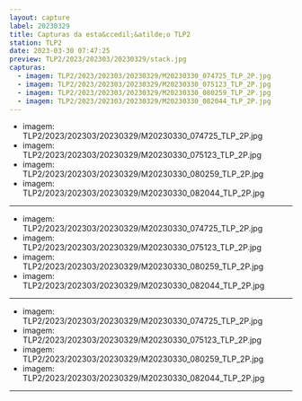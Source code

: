 ```yaml
---
layout: capture
label: 20230329
title: Capturas da esta&ccedil;&atilde;o TLP2
station: TLP2
date: 2023-03-30 07:47:25
preview: TLP2/2023/202303/20230329/stack.jpg
capturas:
  - imagem: TLP2/2023/202303/20230329/M20230330_074725_TLP_2P.jpg
  - imagem: TLP2/2023/202303/20230329/M20230330_075123_TLP_2P.jpg
  - imagem: TLP2/2023/202303/20230329/M20230330_080259_TLP_2P.jpg
  - imagem: TLP2/2023/202303/20230329/M20230330_082044_TLP_2P.jpg
---
```

  - imagem: TLP2/2023/202303/20230329/M20230330_074725_TLP_2P.jpg
  - imagem: TLP2/2023/202303/20230329/M20230330_075123_TLP_2P.jpg
  - imagem: TLP2/2023/202303/20230329/M20230330_080259_TLP_2P.jpg
  - imagem: TLP2/2023/202303/20230329/M20230330_082044_TLP_2P.jpg
---
  - imagem: TLP2/2023/202303/20230329/M20230330_074725_TLP_2P.jpg
  - imagem: TLP2/2023/202303/20230329/M20230330_075123_TLP_2P.jpg
  - imagem: TLP2/2023/202303/20230329/M20230330_080259_TLP_2P.jpg
  - imagem: TLP2/2023/202303/20230329/M20230330_082044_TLP_2P.jpg
---
  - imagem: TLP2/2023/202303/20230329/M20230330_074725_TLP_2P.jpg
  - imagem: TLP2/2023/202303/20230329/M20230330_075123_TLP_2P.jpg
  - imagem: TLP2/2023/202303/20230329/M20230330_080259_TLP_2P.jpg
  - imagem: TLP2/2023/202303/20230329/M20230330_082044_TLP_2P.jpg
---
